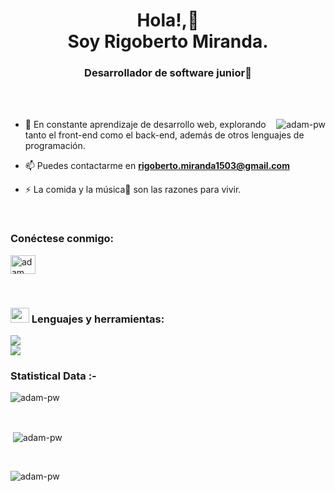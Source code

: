<h1 align="center">Hola!,👋 <br> Soy Rigoberto Miranda.</h1>
<h3 align="center">Desarrollador de software junior🌟</h3>

<br>


<br>

<p><img align="right" src="https://github.com/Adam-pw/Adam-pw/blob/main/animation_500_kxa883sd.gif" alt="adam-pw" /></p>


- 🌱 En constante aprendizaje de desarrollo web, explorando tanto el front-end como el back-end, además de otros lenguajes de programación.

- 📫 Puedes contactarme en **rigoberto.miranda1503@gmail.com**

- ⚡ La comida y la música🎵 son las razones para vivir.

<br>

<h3 align="left">Conéctese conmigo:</h3>
<p align="left">
  <a href="https://www.linkedin.com/in/rigoberto-miranda-4080ba237/" target="blank"><img align="center" height="30" width="40"
      src="https://raw.githubusercontent.com/rahuldkjain/github-profile-readme-generator/master/src/images/icons/Social/linked-in-alt.svg"
      alt="adam pithewan"/></a>

</p>

<br>

<h3 align="left">
<img align="bottom" height="24" width="30"  margin-top="15" src="https://camo.githubusercontent.com/94b33bd991f6c3135af747bdf27361be43e797c0fce678b62ed5aef57e9d8bd7/68747470733a2f2f6d65646961322e67697068792e636f6d2f6d656469612f51737347456d706b79454f684243623765312f67697068792e6769663f6369643d656366303565343761306e336769316266716e74716d6f62386739616964316f796a327772336473336d67373030626c267269643d67697068792e676966">  Lenguajes y herramientas:</h3>

   <a href="https://skillicons.dev">
    <img src="https://skillicons.dev/icons?i=html,css,js,bootstrap,sass,java" />
     <br>
      <img src="https://skillicons.dev/icons?i=py,spring,mysql,git,github" />
  </a>


<br>

<h3>Statistical Data :-</h3>
<p><img align="center"
    src="https://github-readme-stats.vercel.app/api/top-langs?username=adam-pw&show_icons=true&locale=en&bg_color=0d1117&text_color=ffffff&layout=compact"
    alt="adam-pw" 
    bg_color=#808080/></p>

<br>

<p>&nbsp;<img align="center" src="https://github-readme-stats.vercel.app/api?username=adam-pw&show_icons=true&locale=en&bg_color=0d1117&text_color=ffffff&repo=convoychat"
    alt="adam-pw" /></p>

<br>

<p>
  <img align="center" src="https://github-readme-streak-stats.herokuapp.com/?user=Adam-pw&theme=dark&background=0d1117&date_format=M%20j%5B%2C%20Y%5D" alt="adam-pw" />
</p>
      
<p align="left"> <a href="https://twitter.com/" target="blank"><img
      src="https://img.shields.io/twitter/follow/?logo=twitter&style=for-the-badge" alt="" /></a> </p>

